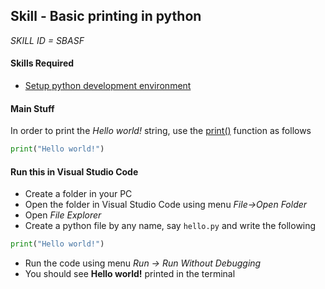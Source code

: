 ## Skill - Basic printing in python

*SKILL ID = SBASF*

#### Skills Required
* [Setup python development environment](https://nagasudhir.blogspot.com/2020/04/setup-python-development-environment_14.html)


#### Main Stuff
In order to print the _Hello world!_ string, use the [print()](http://docs.python.org/library/functions.html#print "(in Python v2.7)") function as follows
```python
print("Hello world!")
```

#### Run this in Visual Studio Code
* Create a folder in your PC
* Open the folder in Visual Studio Code using menu _File->Open Folder_
* Open _File Explorer_
* Create a python file by any name, say ```hello.py``` and write the following
```python
print("Hello world!")
```
* Run the code using menu _Run -> Run Without Debugging_
* You should see __Hello world!__ printed in the terminal

<!--stackedit_data:
eyJwcm9wZXJ0aWVzIjoidGl0bGU6IEJhc2ljIHByaW50aW5nIG
luIHB5dGhvblxuYXV0aG9yOiBOYWdhc3VkaGlyIFB1bGxhXG50
YWdzOiAncHl0aG9uLCBsZWFybmluZywgdHV0b3JpYWwnXG5jYX
RlZ29yaWVzOiB0YW1pbmdfcHl0aG9uX3NraWxsXG5kYXRlOiAn
MjAyMC0wNC0xNSdcbiIsImhpc3RvcnkiOls3NzY3MzMyODRdfQ
==
-->